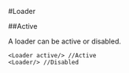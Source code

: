 #Loader

##Active

A loader can be active or disabled.

```
<Loader active/> //Active
<Loader/> //Disabled
```